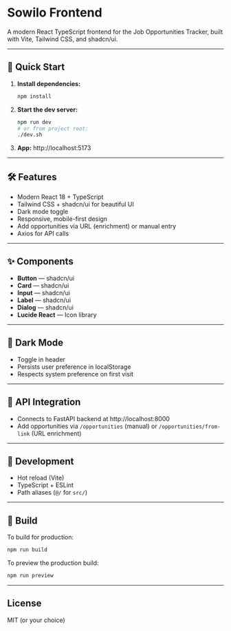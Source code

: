 # Sowilo Frontend

A modern React TypeScript frontend for the Job Opportunities Tracker, built with Vite, Tailwind CSS, and shadcn/ui.

---

## 🚀 Quick Start

1. **Install dependencies:**
   ```bash
   npm install
   ```
2. **Start the dev server:**
   ```bash
   npm run dev
   # or from project root:
   ./dev.sh
   ```
3. **App:** http://localhost:5173

---

## 🛠️ Features
- Modern React 18 + TypeScript
- Tailwind CSS + shadcn/ui for beautiful UI
- Dark mode toggle
- Responsive, mobile-first design
- Add opportunities via URL (enrichment) or manual entry
- Axios for API calls

---

## ✨ Components
- **Button** — shadcn/ui
- **Card** — shadcn/ui
- **Input** — shadcn/ui
- **Label** — shadcn/ui
- **Dialog** — shadcn/ui
- **Lucide React** — Icon library

---

## 🌙 Dark Mode
- Toggle in header
- Persists user preference in localStorage
- Respects system preference on first visit

---

## 🔗 API Integration
- Connects to FastAPI backend at http://localhost:8000
- Add opportunities via `/opportunities` (manual) or `/opportunities/from-link` (URL enrichment)

---

## 📝 Development
- Hot reload (Vite)
- TypeScript + ESLint
- Path aliases (`@/` for `src/`)

---

## 🚀 Build
To build for production:
```bash
npm run build
```
To preview the production build:
```bash
npm run preview
```

---

## License
MIT (or your choice)
